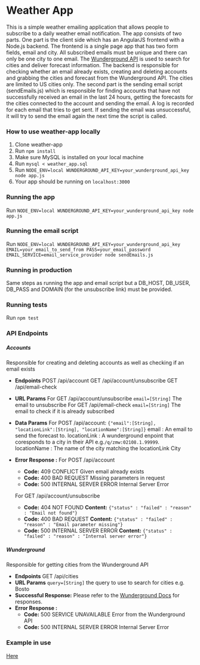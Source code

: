 # Weather App

This is a simple weather emailing application that allows people to subscribe to a daily weather email notification. The app consists of two parts. One part is the client side which has an AngularJS frontend with a Node.js backend. The frontend is a single page app that has two form fields, email and city. All subscribed emails must be unique and there can only be one city to one email. The [Wunderground API](https://www.wunderground.com/weather/api/d/docs "Title") is used to search for cities and deliver forecast information. The backend is responsible for checking whether an email already exists, creating and deleting accounts and grabbing the cities and forecast from the Wunderground API. The cities are limited to US cities only. The second part is the sending email script (sendEmails.js) which is responsible for finding accounts that have not successfully received an email in the last 24 hours, getting the forecasts for the cities connected to the account and sending the email. A log is recorded for each email that tries to get sent. If sending the email was unsuccessful, it will try to send the email again the next time the script is called.


### How to use weather-app locally
1. Clone weather-app
2. Run `npm install`
3. Make sure MySQL is installed on your local machine
4. Run `mysql < weather_app.sql`
5. Run `NODE_ENV=local WUNDERGROUND_API_KEY=your_wunderground_api_key node app.js`
6. Your app should be running on `localhost:3000`

### Running the app
Run `NODE_ENV=local WUNDERGROUND_API_KEY=your_wunderground_api_key node app.js`

### Running the email script
Run `NODE_ENV=local WUNDERGROUND_API_KEY=your_wunderground_api_key EMAIL=your_email_to_send_from PASS=your_email_password EMAIL_SERVICE=email_service_provider node sendEmails.js`

### Running in production
Same steps as running the app and email script but a DB_HOST, DB_USER, DB_PASS and DOMAIN (for the unsubscribe link) must be provided.

### Running tests
Run `npm test`

### API Endpoints
##### Accounts
Responsible for creating and deleting accounts as well as checking if an email exists
* **Endpoints**
POST /api/account
GET /api/account/unsubscribe
GET /api/email-check
*  **URL Params**
For GET /api/account/unsubscribe
`email=[String]`
The email to unsubscribe
For GET /api/email-check
`email=[String]`
The email to check if it is already subscribed
* **Data Params**
For POST /api/account:
`{"email":[String], "locationLink":[String], "locationName":[String]}`
email : An email to send the forecast to.
locationLink : A wunderground enpoint that coresponds to a city in their API e.g.`/q/zmw:02108.1.99999`.
locationName : The name of the city matching the locationLink City
* **Error Response :**
  For POST /api/account
    * **Code:** 409 CONFLICT
    Given email already exists
    * **Code:** 400 BAD REQUEST
    Missing parameters in request
    * **Code:** 500 INTERNAL SERVER ERROR
    Internal Server Error

  For GET /api/account/unsubscribe
    * **Code:** 404 NOT FOUND
    **Content:** `{"status" : "failed" : "reason" : "Email not found"}`
    * **Code:** 400 BAD REQUEST
    **Content:** `{"status" : "failed" : "reason" : "Email parameter missing"}`
    * **Code:** 500 INTERNAL SERVER ERROR
    **Content:** `{"status" : "failed" : "reason" : "Internal server error"}`

##### Wunderground
Responsible for getting cities from the Wunderground API
* **Endpoints**
GET /api/cities
*  **URL Params**
`query=[String]`
the query to use to search for cities e.g. Bosto
* **Successful Response:**
Please refer to the [Wunderground Docs](https://www.wunderground.com/weather/api/d/docs?d=autocomplete-api "Title") for responses.
* **Error Response :**
  * **Code:** 500 SERVICE UNAVAILABLE
  Error from the Wunderground API
  * **Code:** 500 INTERNAL SERVER ERROR
  Internal Server Error

### Example in use
[Here](https://klaviyo-weather-app.herokuapp.com/ "Title")